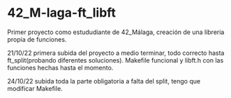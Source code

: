 # 42_M-laga-ft_libft
Primer proyecto como estududiante de 42_Málaga, creación de una libreria propia de funciones.

21/10/22  primera subida del proyecto a medio terminar, todo correcto hasta ft_split(probando diferentes soluciones).
Makefile funcional y libft.h con las funciones hechas hasta el momento.

24/10/22 subida toda la parte obligatoria a falta del split, tengo que modificar Makefile.
